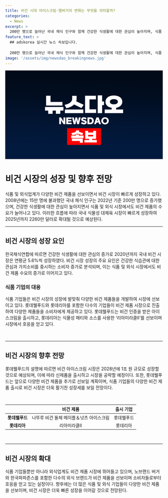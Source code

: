```yaml
---
title: 비건 시대 아이스크림·햄버거의 변화는 무엇을 의미할까?
categories:
  - News
excerpt: >
  200만 명으로 늘어난 국내 채식 인구와 함께 건강한 식생활에 대한 관심이 높아지며, 식품 및 외식 시장에서 비건 제품 수요가 급증하고 있다. 한국농수산식품유통공사(aT)에 따르면 식물성 대체육 시장은 계속해서 성장하여 2025년까지 2260만 달러 규모로 확대될 것으로 전망되고, 롯데웰푸드와 롯데리아를 비롯한 기업들이 비건 제품을 연이어 선보이며 시장을 공략하고 있다. 롯데웰푸드는 비건 아이스크림 세계 시장이 확대될 것으로 예상되어 신제품을 출시하고, 롯데리아와 노브랜드 버거도 식물성 패티를 사용한 메뉴를 선보이며 비건 시장에 진출하고 있다.
feature_text: >
  ## adskorea 실시간 뉴스 속보입니다.

  200만 명으로 늘어난 국내 채식 인구와 함께 건강한 식생활에 대한 관심이 높아지며, 식품 및 외식 시장에서 비건 제품 수요가 급증하고 있다. 한국농수산식품유통공사(aT)에 따르면 식물성 대체육 시장은 계속해서 성장하여 2025년까지 2260만 달러 규모로 확대될 것으로 전망되고, 롯데웰푸드와 롯데리아를 비롯한 기업들이 비건 제품을 연이어 선보이며 시장을 공략하고 있다. 롯데웰푸드는 비건 아이스크림 세계 시장이 확대될 것으로 예상되어 신제품을 출시하고, 롯데리아와 노브랜드 버거도 식물성 패티를 사용한 메뉴를 선보이며 비건 시장에 진출하고 있다.
image: '/assets/img/newsdao_breakingnews.jpg'
---
```


<p><img src="/assets/img/newsdao_breakingnews.jpg" alt="adskorea 속보" /></p>

<h1>비건 시장의 성장 및 향후 전망</h1>

<p data-ke-size="size16">식품 및 외식업계가 다양한 비건 제품을 선보이면서 비건 시장이 빠르게 성장하고 있다. 2008년에는 15만 명에 불과했던 국내 채식 인구는 2022년 기준 200만 명으로 증가했으며, 건강한 식생활에 대한 관심이 높아지면서 식품 및 외식 시장에서도 비건 제품의 수요가 늘어나고 있다. 이러한 흐름에 따라 국내 식물성 대체육 시장이 빠르게 성장하여 2025년까지 2260만 달러로 확대될 것으로 예상된다.</p>

<hr>

<h2 data-ke-size="size26">비건 시장의 성장 요인</h2>

<p data-ke-size="size16">한국채식연합에 따르면 건강한 식생활에 대한 관심의 증가로 2020년까지 국내 비건 시장은 연평균 5.6%씩 성장하였다. 비건 시장 성장의 주요 요인은 건강한 식습관에 대한 관심과 가치소비를 중시하는 소비자 증가로 분석되며, 이는 식품 및 외식 시장에서도 비건 제품 수요의 증가로 이어지고 있다.</p>

<h3>식품 기업의 대응</h3>

<p data-ke-size="size16">식품 기업들은 비건 시장의 성장에 발맞춰 다양한 비건 제품들을 개발하여 시장에 선보이고 있다. 롯데웰푸드와 롯데리아를 포함한 다수의 기업들이 비건 제품 시장으로 진출하여 다양한 제품들을 소비자에게 제공하고 있다. 롯데웰푸드는 비건 인증을 받은 아이스크림을 출시하고, 롯데리아는 식물성 패티와 소스를 사용한 ‘리아미라클Ⅱ’를 선보이며 시장에서 호응을 얻고 있다.</p>

<p data-ke-size="size16">&nbsp;</p>

<hr>

<h2 data-ke-size="size26">비건 시장의 향후 전망</h2>

<p data-ke-size="size16">롯데웰푸드의 설명에 따르면 비건 아이스크림 시장은 2028년에 1조 원 규모로 성장할 것으로 예상되며, 이에 따라 신제품을 출시하고 시장을 공략할 예정이다. 또한, 롯데웰푸드는 앞으로 다양한 비건 제품을 추가로 선보일 계획이며, 식품 기업들의 다양한 비건 제품 출시로 비건 시장은 더욱 활기찬 성장세를 보일 전망이다.</p>

<p data-ke-size="size16">&nbsp;</p>

<table>
    <thead>
        <tr>
            <th style="text-align: center;"></th>
            <th style="text-align: center;">비건 제품</th>
            <th style="text-align: center;">출시 기업</th>
        </tr>
    </thead>
    <tbody>
        <tr>
            <td style="text-align: center;"><b>롯데웰푸드</b></td>
            <td style="text-align: center;">나뚜루 비건 돌체 메이플＆넛츠 아이스크림</td>
            <td style="text-align: center;">롯데웰푸드</td>
        </tr>
        <tr>
            <td style="text-align: center;"><b>롯데리아</b></td>
            <td style="text-align: center;">리아미라클Ⅱ</td>
            <td style="text-align: center;">롯데리아</td>
        </tr>
    </tbody>
</table>

<p data-ke-size="size16">&nbsp;</p>

<hr>

<h2 data-ke-size="size26">비건 시장의 확대</h2>

<p data-ke-size="size16">식품 기업들뿐만 아니라 외식업계도 비건 제품 시장에 뛰어들고 있으며, 노브랜드 버거와 한국파파존스를 포함한 다수의 외식 브랜드가 비건 제품을 선보이며 소비자들로부터 호응을 얻고 있는 실정이다. 향후에는 더 많은 식품 및 외식 기업들이 다양한 비건 제품을 선보이며, 비건 시장은 더욱 빠른 성장을 이어갈 것으로 전망된다.</p>

<p data-ke-size="size16">&nbsp;</p>

